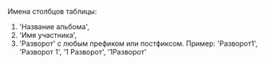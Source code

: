   Имена столбцов таблицы:
  1. 'Название альбома',
  2. 'Имя участника',
  3. 'Разворот' с любым префиком или постфиксом. Пример: 'Разворот1', 'Разворот 1', '1 Разворот', '1Разворот'
  